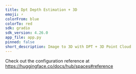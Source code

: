 ```yaml
---
title: Dpt Depth Estimation + 3D
emoji: ⚡
colorFrom: blue
colorTo: red
sdk: gradio
sdk_version: 4.26.0
app_file: app.py
pinned: false
short_description: Image to 3D with DPT + 3D Point Cloud
---
```


Check out the configuration reference at https://huggingface.co/docs/hub/spaces#reference